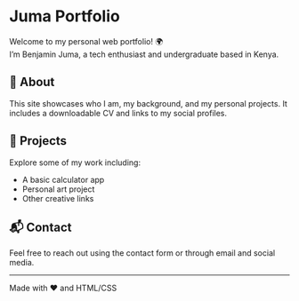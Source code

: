 # Juma Portfolio

Welcome to my personal web portfolio! 🌍  
I’m Benjamin Juma, a tech enthusiast and undergraduate based in Kenya.

## 🧠 About
This site showcases who I am, my background, and my personal projects. It includes a downloadable CV and links to my social profiles.

## 📁 Projects
Explore some of my work including:
- A basic calculator app
- Personal art project
- Other creative links

## 📬 Contact
Feel free to reach out using the contact form or through email and social media.

---

Made with ❤️ and HTML/CSS
